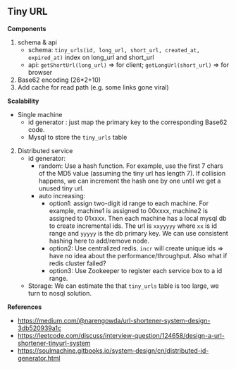 ## Tiny URL
**Components**
1. schema & api
    - schema: `tiny_urls(id, long_url, short_url, created_at, expired_at)` index on long_url and short_url
    - api: `getShortUrl(long_url)` => for client;  `getLongUrl(short_url)` => for browser
2. Base62 encoding (26*2+10)
3. Add cache for read path (e.g. some links gone viral)

**Scalability**
- Single machine
    - id generator : just map the primary key to the corresponding Base62 code.
    - Mysql to store the `tiny_urls` table
2. Distributed service
    - id generator:
        - random: 
            Use a hash function. For example, use the first 7 chars of the MD5 value (assuming the tiny url has length 7). If collision happens, we can increment the hash one by one until we get a unused tiny url.
        - auto increasing:
            - option1: assign two-digit id range to each machine. For example, machine1 is assigned to 00xxxx, machine2 is assigned to 01xxxx. 
                Then each machine has a local mysql db to create incremental ids. The url is  `xxyyyyy` where `xx` is id range and 
                `yyyyy` is the db primary key. We can use consistent hashing here to add/remove node.
            - option2: Use centralized redis. `incr` will create unique ids => have no idea about the performance/throughput. Also what if redis cluster failed?     
            - option3: Use Zookeeper to register each service box to a id range. 
    - Storage:
        We can estimate the that `tiny_urls` table is too large, we turn to nosql solution.
        
**References**
- https://medium.com/@narengowda/url-shortener-system-design-3db520939a1c
- https://leetcode.com/discuss/interview-question/124658/design-a-url-shortener-tinyurl-system
- https://soulmachine.gitbooks.io/system-design/cn/distributed-id-generator.html
